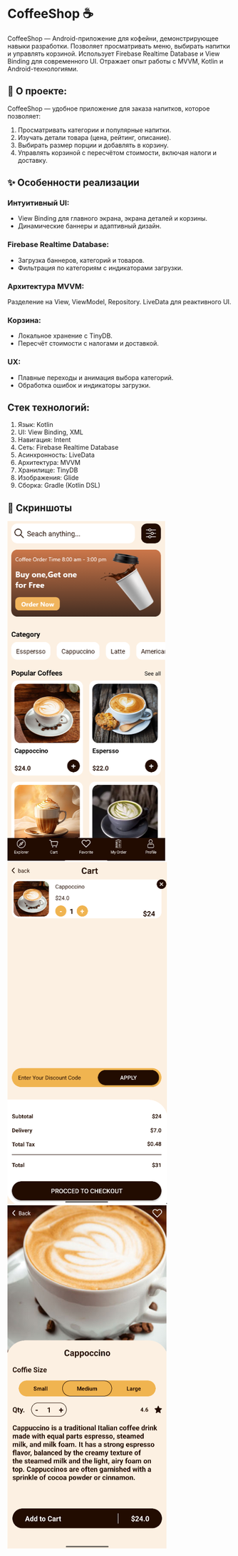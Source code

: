 # CoffeeShop ☕
CoffeeShop — Android-приложение для кофейни, демонстрирующее навыки разработки. Позволяет просматривать меню, выбирать напитки и управлять корзиной. Использует Firebase Realtime Database и View Binding для современного UI. Отражает опыт работы с MVVM, Kotlin и Android-технологиями.

## 📖 О проекте:
CoffeeShop — удобное приложение для заказа напитков, которое позволяет:
1. Просматривать категории и популярные напитки.
2. Изучать детали товара (цена, рейтинг, описание).
3. Выбирать размер порции и добавлять в корзину.
4. Управлять корзиной с пересчётом стоимости, включая налоги и доставку.

## ✨ Особенности реализации
### Интуитивный UI:
-  View Binding для главного экрана, экрана деталей и корзины.
-  Динамические баннеры и адаптивный дизайн.

### Firebase Realtime Database:
-  Загрузка баннеров, категорий и товаров.
-  Фильтрация по категориям с индикаторами загрузки.

### Архитектура MVVM:
Разделение на View, ViewModel, Repository.
LiveData для реактивного UI.

### Корзина:
- Локальное хранение с TinyDB.
- Пересчёт стоимости с налогами и доставкой.

### UX:
- Плавные переходы и анимация выбора категорий.
- Обработка ошибок и индикаторы загрузки.

## Стек технологий:
1. Язык: Kotlin
2. UI: View Binding, XML
3. Навигация: Intent
4. Сеть: Firebase Realtime Database
5. Асинхронность: LiveData
6. Архитектура: MVVM
7. Хранилище: TinyDB
8. Изображения: Glide
9. Сборка: Gradle (Kotlin DSL)

## 📸 Скриншоты
![Главный экран](screenshots/main_screen.png)  
![Корзина](screenshots/cart_screen.png)  
![Детали товара](screenshots/detail_screen.png)

